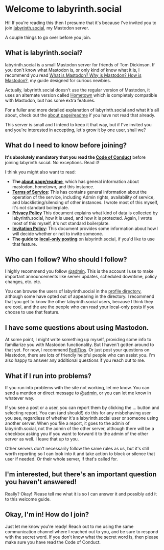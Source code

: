 # Welcome to labyrinth.social

Hi! If you're reading this then I presume that it's because I've invited you to join [labyrinth.social](https://labyrinth.social), my Mastodon server. 

A couple things to go over before you join.

## What is labyrinth.social?

labyrinth.social is a small Mastodon server for friends of Tom Dickinson. If you don't know what Mastodon is, or only kind of know what it is, I recommend you read [What is Mastodon? Why is Mastodon? How is Mastodon?](https://www.nowwearealltom.com/what-is-mastodon/), my guide designed for curious newbies.

Actually, labyrinth.social doesn't use the regular version of Mastodon, it uses an alternate version called [Hometown](https://github.com/hometown-fork/hometown) which is completely compatible with Mastodon, but has some extra features. 

For a fuller and more detailed explanation of labyrinth.social and what it's all about, check out the [about page/readme](readme.md) if you have not read that already.

This server is small and I intend to keep it that way, but if I've invited you and you're interested in accepting, let's grow it by one user, shall we?

## What do I need to know before joining?

**It's absolutely mandatory that you read the [Code of Conduct](policy/conduct.md)** before joining labyrinth.social. No exceptions. Read it!

I think you might also want to read: 

* **The [about page/readme](readme.md)**, which has general information about mastodon, hometown, and this instance.
* **[Terms of Service](policy/terms.md)**: This has contains general information about the operation of the service, including Admin rights, availability of service, and blacklisting/silencing of other instances. I wrote most of this myself, it's not standard boilerplate.
* **[Privacy Policy](policy/privacy.md)** This document explains what kind of data is collected by labyrinth.social, how it is used, and how it is protected. Again, I wrote most of this myself, it's not standard boilerplate.
* **[Invitation Policy](policy/invitation.md)**: This document provides some information about how I will decide whether or not to invite someone.
* **The guide to [local-only posting](local-only.md)** on labyrinth.social, if you'd like to use that feature.

## Who can I follow? Who should I follow? 

I highly recommend you follow [@admin](https://labyrinth.social/@admin). This is the account I use to make important announcements like server updates, scheduled downtime, policy changes, etc. etc.

You can browse the users of labyrinth.social in the [profile directory](https://labyrinth.social/explore), although some have opted out of appearing in the directory. I recommend that you get to know the other labyrinth.social users, because I think they are cool, and the are the people who can read your local-only posts if you choose to use that feature.

## I have some questions about using Mastodon.

At some point, I might write something up myself, providing some info to familiarize you with Mastodon functionality. But I haven't gotten around to that yet. For now, I recommend [FediTips](https://fedi.tips). Or just post your questions on Mastodon, there are lots of friendly helpful people who can assist you. I'm also happy to answer any additional questions if you reach out to me. 

## What if I run into problems? 

If you run into problems with the site not working, let me know. You can send a mention or direct message to [@admin](https://labyrinth.social/@admin), or you can let me know in whatever way.

If you see a post or a user, you can report them by clicking the ... button and selecting report. You can (and should!) do this for any misbehaving user you see, regardless of whether it's a labyrinth.social user or someone using another server. When you file a report, it goes to the admin of labyrinth.social, not the admin of the other server, although there will be a checkbox asking you if you want to forward it to the admin of the other server as well. I leave that up to you.

Other servers don't necessarily follow the same rules as us, but it's still worth reporting so I can look into it and take action to block or silence that user if needed. Or their whole server, if that's called for. 

## I'm interested, but there's an important question you haven't answered!

Really? Okay! Please tell me what it is so I can answer it and possibly add it to this welcome guide.

## Okay, I'm in! How do I join?

Just let me know you're ready! Reach out to me using the same communication channel where I reached out to you, and be sure to respond with the secret word. If you don't know what the secret word is, then please make sure you have read the Code of Conduct.
